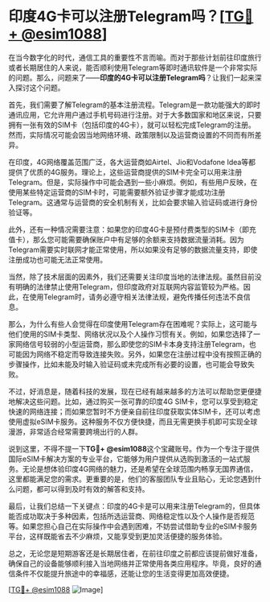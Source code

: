 # 印度4G卡可以注册Telegram吗？[[TG💪+ @esim1088](https://t.me/s/esim1088)]

在当今数字化的时代，通信工具的重要性不言而喻。而对于那些计划前往印度旅行或者长期居住的人来说，能否顺利使用Telegram等即时通讯软件是一个非常实际的问题。那么，问题来了——**印度的4G卡可以注册Telegram吗**？让我们一起来深入探讨这个问题。

首先，我们需要了解Telegram的基本注册流程。Telegram是一款功能强大的即时通讯应用，它允许用户通过手机号码进行注册。对于大多数国家和地区来说，只要拥有一张有效的SIM卡（包括印度的4G卡），就可以轻松完成Telegram的注册。然而，实际情况可能会因当地网络环境、政策限制以及运营商设置的不同而有所差异。

在印度，4G网络覆盖范围广泛，各大运营商如Airtel、Jio和Vodafone Idea等都提供了优质的4G服务。理论上，这些运营商提供的SIM卡完全可以用来注册Telegram。但是，实际操作中可能会遇到一些小麻烦。例如，有些用户反映，在使用某些特定运营商的SIM卡时，可能需要额外验证步骤才能成功注册Telegram。这通常与运营商的安全机制有关，比如会要求输入验证码或进行身份验证等。

此外，还有一种情况需要注意：如果您的印度4G卡是预付费类型的SIM卡（即充值卡），那么您可能需要确保账户中有足够的余额来支持数据流量消耗。因为Telegram需要实时联网才能正常使用，所以如果没有足够的数据流量支持，即使注册成功也可能无法正常使用。

当然，除了技术层面的因素外，我们还需要关注印度当地的法律法规。虽然目前没有明确的法律禁止使用Telegram，但印度政府对互联网内容监管较为严格。因此，在使用Telegram时，请务必遵守相关法律法规，避免传播任何违法不良信息。

那么，为什么有些人会觉得在印度使用Telegram存在困难呢？实际上，这可能与他们使用的SIM卡类型、网络状况以及个人操作习惯有关。例如，如果您选择了一家网络信号较弱的小型运营商，那么即使您的SIM卡本身支持注册Telegram，也可能因为网络不稳定而导致连接失败。另外，如果您在注册过程中没有按照正确的步骤操作，比如未能及时输入验证码或未完成所有必要的设置，也可能会导致失败。

不过，好消息是，随着科技的发展，现在已经有越来越多的方法可以帮助您更便捷地解决这些问题。比如，通过购买一张可靠的印度4G SIM卡，您可以享受到稳定快速的网络连接；而如果您暂时不方便亲自前往印度获取实体SIM卡，还可以考虑使用虚拟eSIM卡服务。这种服务不仅方便快捷，而且无需更换手机即可实现全球漫游，非常适合经常需要跨境出行的人群。

说到这里，不得不提一下**TG💪+ @esim1088**这个宝藏账号。作为一个专注于提供国际eSIM卡解决方案的专业平台，它能够为用户提供从选购到激活的一站式服务。无论是想体验印度4G网络的魅力，还是希望在全球范围内畅享无国界通信，这里都能满足您的需求。更重要的是，他们的客服团队专业且贴心，无论您遇到什么问题，都可以得到及时有效的解答和支持。

最后，让我们总结一下关键点：印度的4G卡是可以用来注册Telegram的，但具体能否成功取决于多种因素，包括所选运营商、网络稳定性以及个人操作是否规范等。如果您担心自己在实际操作中会遇到困难，不妨尝试借助专业的eSIM卡服务平台，这样既能省去不少麻烦，又能享受到更加灵活便捷的服务体验。

总之，无论您是短期游客还是长期居住者，在前往印度之前都应该提前做好准备，确保自己的设备能够顺利接入当地网络并正常使用各类应用程序。毕竟，良好的通信条件不仅能提升旅途中的幸福感，还能让您的生活变得更加高效便捷。

[[TG💪+ @esim1088](https://t.me/s/esim1088) ![Image](https://i.postimg.cc/4NQfJmqS/Snipaste-2025-05-13-00-14-12.png)]